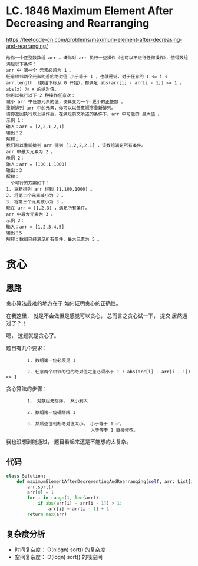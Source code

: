 LC. 1846 Maximum Element After Decreasing and Rearranging
====
https://leetcode-cn.com/problems/maximum-element-after-decreasing-and-rearranging/

	给你一个正整数数组 arr 。请你对 arr 执行一些操作（也可以不进行任何操作），使得数组满足以下条件：
	arr 中 第一个 元素必须为 1 。
	任意相邻两个元素的差的绝对值 小于等于 1 ，也就是说，对于任意的 1 <= i < arr.length （数组下标从 0 开始），都满足 abs(arr[i] - arr[i - 1]) <= 1 。abs(x) 为 x 的绝对值。
	你可以执行以下 2 种操作任意次：
	减小 arr 中任意元素的值，使其变为一个 更小的正整数 。
	重新排列 arr 中的元素，你可以以任意顺序重新排列。
	请你返回执行以上操作后，在满足前文所述的条件下，arr 中可能的 最大值 。
	示例 1：
	输入：arr = [2,2,1,2,1]
	输出：2
	解释：
	我们可以重新排列 arr 得到 [1,2,2,2,1] ，该数组满足所有条件。
	arr 中最大元素为 2 。
	示例 2：
	输入：arr = [100,1,1000]
	输出：3
	解释：
	一个可行的方案如下：
	1. 重新排列 arr 得到 [1,100,1000] 。
	2. 将第二个元素减小为 2 。
	3. 将第三个元素减小为 3 。
	现在 arr = [1,2,3] ，满足所有条件。
	arr 中最大元素为 3 。
	示例 3：
	输入：arr = [1,2,3,4,5]
	输出：5
	解释：数组已经满足所有条件，最大元素为 5 。
	
贪心
====
## 思路

贪心算法最难的地方在于 如何证明贪心的正确性。

在我这里， 就是不会做但是感觉可以贪心， 总而言之贪心试一下， 提交 居然通过了？！

嗯， 这题就是贪心了。

题目有几个要求：

			1. 数组第一位必须是 1

			2. 任意两个相邻的位的绝对值之差必须小于 1 : abs(arr[i] - arr[i - 1]) <= 1

贪心算法的步骤：

			1， 对数组先排序， 从小到大

			2. 数组第一位硬掰成 1 

			3. 然后逐位判断绝对值大小， 小于等于 1 ✅。
									大于等于 1 直接修改。

我也没想到能通过， 题目看起来还是不能想的太复杂。

## 代码
```python
class Solution:
    def maximumElementAfterDecrementingAndRearranging(self, arr: List[int]) -> int:
        arr.sort()
        arr[0] = 1
        for i in range(1, len(arr)):
            if abs(arr[i] - arr[i - 1]) > 1:
                arr[i] = arr[i - 1] + 1
        return max(arr)
```
## 复杂度分析

- 时间复杂度： O(nlogn) sort() 的复杂度
- 空间复杂度： O(logn) sort() 的栈空间
	
